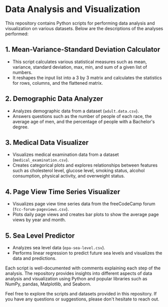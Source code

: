 # Data Analysis and Visualization

This repository contains Python scripts for performing data analysis and visualization on various datasets. Below are the descriptions of the analyses performed:

## 1. Mean-Variance-Standard Deviation Calculator

- This script calculates various statistical measures such as mean, variance, standard deviation, max, min, and sum of a given list of numbers.
- It reshapes the input list into a 3 by 3 matrix and calculates the statistics for rows, columns, and the flattened matrix.

## 2. Demographic Data Analyzer

- Analyzes demographic data from a dataset (`adult.data.csv`).
- Answers questions such as the number of people of each race, the average age of men, and the percentage of people with a Bachelor's degree.

## 3. Medical Data Visualizer

- Visualizes medical examination data from a dataset (`medical_examination.csv`).
- Creates categorical plots and explores relationships between features such as cholesterol level, glucose level, smoking status, alcohol consumption, physical activity, and overweight status.

## 4. Page View Time Series Visualizer

- Visualizes page view time series data from the freeCodeCamp forum (`fcc-forum-pageviews.csv`).
- Plots daily page views and creates bar plots to show the average page views by year and month.

## 5. Sea Level Predictor

- Analyzes sea level data (`epa-sea-level.csv`).
- Performs linear regression to predict future sea levels and visualizes the data and predictions.

Each script is well-documented with comments explaining each step of the analysis. The repository provides insights into different aspects of data analysis and visualization using Python and popular libraries such as NumPy, pandas, Matplotlib, and Seaborn.

Feel free to explore the scripts and datasets provided in this repository. If you have any questions or suggestions, please don't hesitate to reach out.

